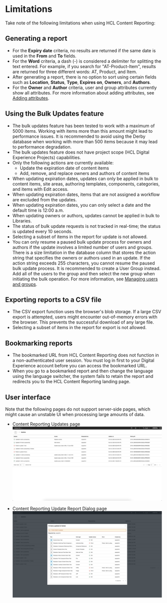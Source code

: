 # Limitations

Take note of the following limitations when using HCL Content Reporting:

## Generating a report

- For the **Expiry date** criteria, no results are returned if the same date is used in the **From** and **To** fields.
- For the **Word** criteria, a dash (-) is considered a delimiter for splitting the text entered. For example, if you search for "AT-Product-Item", results are returned for three different words: AT, Product, and Item.
- After generating a report, there is no option to sort using certain fields such as **Location**, **Status**, **Type**, **Expires on**, **Owners**, and **Authors**.
- For the **Owner** and  **Author** criteria, user and group attributes currently show all attributes. For more information about adding attributes, see [Adding attributes](../../../../deployment/manage/security/people/authentication/user_registry/vmm_atts/add_attributes.md).

## Using the Bulk Updates feature

-   The bulk updates feature has been tested to work with a maximum of 5000 items. Working with items more than this amount might lead to performance issues. It is recommended to avoid using the Derby database when working with more than 500 items because it may lead to performance degradation.
-   The bulk updates feature does not have project scope (HCL Digital Experience Projects) capabilities.
-   Only the following actions are currently available:
    - Update the expiration date of content items
    - Add, remove, and replace owners and authors of content items
-   When updating expiration dates, updates can only be applied in bulk to content items, site areas, authoring templates, components, categories, and items with Edit access.
-   When updating expiration dates, items that are not assigned a workflow are excluded from the updates.
-   When updating expiration dates, you can only select a date and the default time is 12:00 a.m.
-   When updating owners or authors, updates cannot be applied in bulk to Libraries.
-   The status of bulk update requests is not tracked in real-time; the status is updated every 10 seconds.
-   Selecting a subset of items in the report for update is not allowed.
-   You can only resume a paused bulk update process for owners and authors if the update involves a limited number of users and groups. There is a size limitation in the database column that stores the action string that specifies the owners or authors used in an update. If the action string exceeds 255 characters, you cannot resume the paused bulk update process. It is recommended to create a User Group instead. Add all of the users to the group and then select the new group when initiating the bulk operation. For more information, see [Managing users and groups](../../../../deployment/manage/security/people/authorization/controlling_access/).

## Exporting reports to a CSV file

-   The CSV export function uses the browser's blob storage. If a large CSV export is attempted, users might encounter out-of-memory errors with the browser. This prevents the successful download of any large file.
-   Selecting a subset of items in the report for export is not allowed.

## Bookmarking reports

-  The bookmarked URL from HCL Content Reporting does not function in a non-authenticated user session. You must log in first to your Digital Experience account before you can access the bookmarked URL.
-   When you go to a bookmarked report and then change the language using the language switcher, the system fails to retain the report and redirects you to the HCL Content Reporting landing page.

## User interface

Note that the following pages do not support server-side pages, which might cause an unstable UI when processing large amounts of data.

- Content Reporting Updates page
    ![](../../../../assets/HCL_Content_Reporting_Updates_Page.png)

- Content Reporting Update Report Dialog page
    ![](../../../../assets/HCL_Content_Reporting_Update_Dialog_Clean.png)
